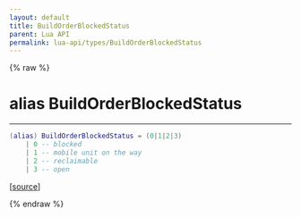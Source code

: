 ```yaml
---
layout: default
title: BuildOrderBlockedStatus
parent: Lua API
permalink: lua-api/types/BuildOrderBlockedStatus
---
```


{% raw %}

# alias BuildOrderBlockedStatus
---



```lua
(alias) BuildOrderBlockedStatus = (0|1|2|3)
    | 0 -- blocked
    | 1 -- mobile unit on the way
    | 2 -- reclaimable
    | 3 -- open

```




[<a href="https://github.com/beyond-all-reason/spring/blob/0a561a37ee97c7883fd3f5a4bc995f9a4f6fdea0/rts/Lua/LuaSyncedRead.cpp#L7824-L7830" target="_blank">source</a>]


{% endraw %}